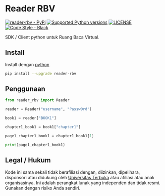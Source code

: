 # Reader RBV

[![reader-rbv - PyPi](https://img.shields.io/pypi/v/reader-rbv)](https://pypi.org/project/reader-rbv/)
[![Supported Python versions](https://img.shields.io/pypi/pyversions/reader-rbv)](https://pypi.org/project/reader-rbv/)
[![LICENSE](https://img.shields.io/github/license/UnivTerbuka/reader-rbv)](https://github.com/UnivTerbuka/reader-rbv/blob/main/LICENSE)
[![Code Style - Black](https://img.shields.io/badge/code%20style-black-000000.svg)](https://github.com/psf/black)

SDK / Client python untuk Ruang Baca Virtual.

## Install

Install dengan [python](https://www.python.org/)

```bash
pip install --upgrade reader-rbv
```

## Penggunaan

```python
from reader_rbv import Reader

reader = Reader("username", "Passw0rd")

book1 = reader["BOOK1"]

chapter1_book1 = book1["chapter1"]

page1_chapter1_book1 = chapter1_book1[1]

print(page1_chapter1_book1)
```

## Legal / Hukum

Kode ini sama sekali tidak berafiliasi dengan, diizinkan, dipelihara, disponsori atau didukung oleh [Universitas Terbuka](https://ut.ac.id/) atau afiliasi atau anak organisasinya. Ini adalah perangkat lunak yang independen dan tidak resmi. Gunakan dengan risiko Anda sendiri.
